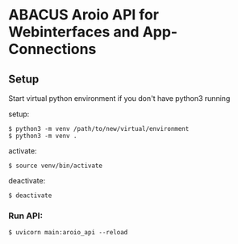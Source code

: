 # ABACUS Aroio API for Webinterfaces and App-Connections


## Setup

Start virtual python environment if you don't have python3 running

setup:
``` 
$ python3 -m venv /path/to/new/virtual/environment
$ python3 -m venv .
```
activate:
``` 
$ source venv/bin/activate
```
deactivate:
``` 
$ deactivate
```

### Run API:
``` 
$ uvicorn main:aroio_api --reload
```
